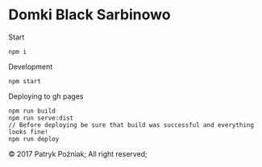 # Domki Black Sarbinowo
Start
```
npm i
```
Development
```
npm start
```
Deploying to gh pages
```
npm run build
npm run serve:dist
// Before deploying be sure that build was successful and everything looks fine!
npm run deploy
```

© 2017 Patryk Poźniak; All right reserved;